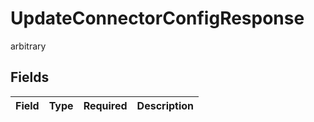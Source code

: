 # UpdateConnectorConfigResponse

arbitrary


## Fields

| Field       | Type        | Required    | Description |
| ----------- | ----------- | ----------- | ----------- |